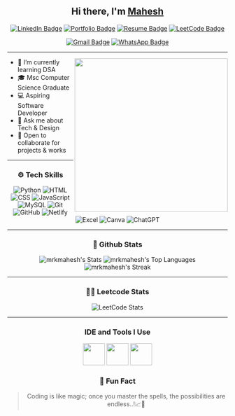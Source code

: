 <h2 align="center"> Hi there, I'm <a href="https://www.linkedin.com/in/mrkmahesh/">Mahesh</a> </h2>
<div align="center">

  
[![LinkedIn Badge](https://img.shields.io/badge/-LinkedIn-0e76a8?style=flat&logo=linkedin&logoColor=white)](https://www.linkedin.com/in/mrkmahesh/)
[![Portfolio Badge](https://img.shields.io/badge/-Portfolio-1abc9c?style=flat&logo=google-chrome&logoColor=white)](https://maheshmrk.netlify.app/)
[![Resume Badge](https://img.shields.io/badge/-Resume-34495e?style=flat&logo=adobe-acrobat-reader&logoColor=white)](https://github.com/mrkmahesh/mrkmahesh/blob/main/Mahesh.pdf)
[![LeetCode Badge](https://img.shields.io/badge/-LeetCode-FFA116?style=flat&logo=leetcode&logoColor=black)](https://leetcode.com/u/maheshmrk/)

[![Gmail Badge](https://img.shields.io/badge/-Mail-red?style=flat&logo=gmail&logoColor=white)](mailto:m.maheshiyer125@gmail.com)
[![WhatsApp Badge](https://img.shields.io/badge/-WhatsApp-25D366?style=flat&logo=whatsapp&logoColor=white)](https://wa.me/916383111134)
</div>

-------------------------------------


<img src="https://raw.githubusercontent.com/sanjay-kv/sanjay-kv/main/Assets/illustration.png" min-width="300px" max-width="300px" width="350px" align="right">

                                                
- 🌱 I’m currently learning DSA
- 🎓 Msc Computer Science Graduate
- 💻 Aspiring Software Developer   
- 💬 Ask me about Tech & Design
- 🤝 Open to collaborate for projects & works

<hr>

<div align="center">
  <h3>⚙️ Tech Skills</h3>

![Python](https://img.shields.io/badge/Python-3776AB?style=for-the-badge&logo=python&logoColor=white)
![HTML](https://img.shields.io/badge/HTML5-E34F26?style=for-the-badge&logo=html5&logoColor=white)
![CSS](https://img.shields.io/badge/CSS3-1572B6?style=for-the-badge&logo=css3&logoColor=white)
![JavaScript](https://img.shields.io/badge/JavaScript-F7DF1E?style=for-the-badge&logo=javascript&logoColor=black)
![MySQL](https://img.shields.io/badge/MySQL-005C84?style=for-the-badge&logo=mysql&logoColor=white)
![Git](https://img.shields.io/badge/Git-F05032?style=for-the-badge&logo=git&logoColor=white)
![GitHub](https://img.shields.io/badge/GitHub-181717?style=for-the-badge&logo=github&logoColor=white)
![Netlify](https://img.shields.io/badge/Netlify-00C7B7?style=for-the-badge&logo=netlify&logoColor=white)
![Excel](https://img.shields.io/badge/Excel-217346?style=for-the-badge&logo=microsoftexcel&logoColor=white)
![Canva](https://img.shields.io/badge/Canva-00C4CC?style=for-the-badge&logo=canva&logoColor=white)
![ChatGPT](https://img.shields.io/badge/ChatGPT-10A37F?style=for-the-badge&logo=openai&logoColor=white)

<hr>

<div align="center">
  <h3>🤖 Github Stats</h3>
  
   ![mrkmahesh's Stats](https://github-readme-stats.vercel.app/api?username=mrkmahesh&theme=onedark&show_icons=true&hide_border=false&count_private=true)
   ![mrkmahesh's Top Languages](https://github-readme-stats.vercel.app/api/top-langs/?username=mrkmahesh&theme=onedark&show_icons=true&hide_border=false&layout=compact)
   ![mrkmahesh's Streak](https://github-readme-streak-stats.herokuapp.com/?user=mrkmahesh&theme=onedark&hide_border=false)
   

   <hr>

   <div align="center">
  <h3>👨‍💻 Leetcode Stats</h3>

 <p align="center">
  <img src="https://leetcard.jacoblin.cool/maheshmrk?theme=dark&font=Source%20Code%20Pro&ext=heatmap" alt="LeetCode Stats">
</p>

<hr>

### IDE and Tools I Use

<img height="50" width="50" src="https://img.icons8.com/color/48/000000/visual-studio-code-2019.png"/> <img height="50" width="50" src="https://img.icons8.com/color/48/000000/pycharm.png"/> <img height="50" width="50" src="https://img.icons8.com/color/50/000000/git.png"/>

<div align="center">
  <h3>💬 Fun Fact</h3>

> Coding is like magic; once you master the spells, the possibilities are endless..!📈🌟
</div>

